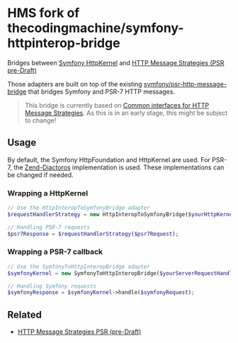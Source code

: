 # HMS fork of thecodingmachine/symfony-httpinterop-bridge

Bridges between [Symfony HttpKernel](http://symfony.com/doc/current/components/http_kernel/introduction.html) and [HTTP Message Strategies (PSR pre-Draft)](https://github.com/http-message-strategies-interop/fig-standards/tree/http-message-strategies/proposed/http-message-strategies)


Those adapters are built on top of the existing [symfony/psr-http-message-bridge](https://github.com/symfony/psr-http-message-bridge) that bridges Symfony and PSR-7 HTTP messages.

> This bridge is currently based on [Common interfaces for HTTP Message Strategies](https://github.com/http-message-strategies-interop/http-message-strategies). As this is in an early stage, this might be subject to change!

## Usage

By default, the Symfony HttpFoundation and HttpKernel are used.
For PSR-7, the [Zend-Diactoros](https://github.com/zendframework/zend-diactoros) implementation is used.
These implementations can be changed if needed.

### Wrapping a HttpKernel

```php
// Use the HttpInteropToSymfonyBridge adapter
$requestHandlerStrategy = new HttpInteropToSymfonyBridge($yourHttpKernel);

// Handling PSR-7 requests
$psr7Response = $requestHandlerStrategy($psr7Request);
```

### Wrapping a PSR-7 callback


```php
// Use the SymfonyToHttpInteropBridge adapter
$symfonyKernel = new SymfonyToHttpInteropBridge($yourServerRequestHandler);

// Handling Symfony requests
$symfonyResponse = $symfonyKernel->handle($symfonyRequest);
```

## Related

* [HTTP Message Strategies PSR (pre-Draft)](https://github.com/http-message-strategies-interop/fig-standards/tree/http-message-strategies/proposed/http-message-strategies)
